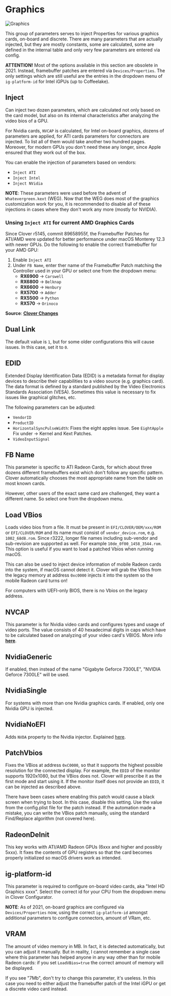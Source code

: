 # Graphics
![Graphics](https://user-images.githubusercontent.com/76865553/136713622-7300a5e5-de05-413a-b748-579b95a36d58.jpeg)

This group of parameters serves to inject Properties for various graphics cards, on-board and discrete. There are many parameters that are actually injected, but they are mostly constants, some are calculated, some are defined in the internal table and only very few parameters are entered via config.

**ATTENTION!** Most of the options available in this section are obsolete in 2021. Instead, framebuffer patches are entered via `Devices/Properties`. The only settings which are still useful are the entries in the dropdown menu of `ig-platform-id` for Intel iGPUs (up to Coffeelake).

## Inject
Can inject two dozen parameters, which are calculated not only based on the card model, but also on its internal characteristics after analyzing the video bios of a GPU.

For Nvidia cards, `NVCAP` is calculated, for Intel on-board graphics, dozens of parameters are applied, for ATI cards parameters for connectors are injected. To list all of them would take another two hundred pages. Moreover, for modern GPUs you don't need these any longer, since Apple ensured that they work out of the box.

You can enable the injection of parameters based on vendors:

- `Inject ATI`
- `Inject Intel`
- `Inject NVidia`

**NOTE**: These parameters were used before the advent of `Whatevergreen.kext` (WEG). Now that the WEG does most of the graphics customization work for you, it is recommended to disable all of these injections in cases where they don't work any more (mostly for NVIDIA).

### Unsing `Inject ATI` for current AMD Graphics Cards
Since Clover r5145, commit 89658955f, the Framebuffer Patches for ATI/AMD were updated for better performance under macOS Monterey 12.3 with newer GPUs. Do the following to enable the correct framebuffer for your AMD GPU:

1. Enable `Inject ATI`
2. Under `FB Name`, enter ther name of the Framebuffer Patch matching the Controller used in your GPU or select one from the dropdown menu:
	- **RX6900** &rarr; `Carswell`
	- **RX6800** &rarr; `Belknap`
	- **RX6600** &rarr; `Henbury` 
	- **RX5700** &rarr; `Adder`
	- **RX5500** &rarr; `Python`
	- **RX570** &rarr; `Orinoco`

**Source**: [**Clover Changes**](https://www.insanelymac.com/forum/topic/304530-clover-change-explanations/?do=findComment&comment=2778575)

## Dual Link
The default value is `1`, but for some older configurations this will cause issues. In this case, set it to `0`.

## EDID
Extended Display Identification Data (EDID) is a metadata format for display devices to describe their capabilities to a video source (e.g. graphics card). The data format is defined by a standard published by the Video Electronics Standards Association (VESA). Sometimes this value is necessary to fix issues like graphical glitches, etc.

The following parameters can be adjusted:

- `VendorID`
- `ProductID`
- `HorizontalSyncPulseWidth`: Fixes the eight apples issue. See `EightApple` Fix under &rarr; Kernel and Kext Patches.
- `VideoInputSignal`

## FB Name
This parameter is specific to ATI Radeon Cards, for which about three dozens different framebuffers exist which don't follow any specific pattern. Clover automatically chooses the most appropriate name from the table on most known cards.

However, other users of the exact same card are challenged, they want a different name. So select one from the dropdown menu.

## Load VBios
Loads video bios from a file. It must be present in `EFI/CLOVER/OEM/xxx/ROM` or `EFI/CLOVER/ROM` and its name must consist of `vendor_device.rom`, e.g. `1002_68d8.rom`. Since r3222, longer file names including sub-vendor and sub-revision are supported as well. For example `10de_0f00_1458_3544.rom`. This option is useful if you want to load a patched Vbios when running macOS.

This can also be used to inject device information of mobile Radeon cards into the system, if macOS cannot detect it. Clover will grab the VBios from the legacy memory at address `0xc0000` injects it into the system so the mobile Radeon card turns on!

For computers with UEFI-only BIOS, there is no Vbios on the legacy address.

## NVCAP
This parameter is for Nvidia video cards and configures types and usage of video ports.
The value consists of 40 hexadecimal digits in caps which have to be calculated based on analyzing of your video card's VBIOS. More info [**here**](https://dortania.github.io/OpenCore-Post-Install/gpu-patching/nvidia-patching/#nvcap).

## NvidiaGeneric
If enabled, then instead of the name "Gigabyte Geforce 7300LE", "NVIDIA Geforce 7300LE" will be used.

## NvidiaSingle
For systems with more than one Nvidia graphics cards. If enabled, only one Nvidia GPU is injected.

## NvidiaNoEFI
Adds `NVDA` property to the Nvidia injector. Explained [here](https://www.insanelymac.com/forum/topic/306156-clover-problems-and-solutions/page/84/?tab=comments#comment-2443062).

## PatchVbios
Fixes the VBios at address `0xC0000`, so that it supports the highest possible resolution for the connected display. For example, the `EDID` of the monitor supports 1920x1080, but the VBios does not. Clover will prescribe it as the first mode and start using it. If the monitor itself does not provide an `EDID`, it can be injected as described above.

There have been cases where enabling this patch would cause a black screen when trying to boot. In this case, disable this setting. Use the value from the config.plist file for the patch instead. If the automation made a mistake, you can write the VBios patch manually, using the standard Find/Replace algorithm (not covered here).

## RadeonDeInit
This key works with ATI/AMD Radeon GPUs (6xxx and higher and possibly 5xxx). It fixes the contents of GPU registers so that the card becomes properly initialized so macOS drivers work as intended.

## ig-platform-id
This parameter is required to configure on-board video cards, aka "Intel HD Graphics xxxx". Select the correct id for your CPU from the dropdown menu in Clover Configurator.

**NOTE**: As of 2021, on-board graphics are configured via `Devices/Properties` now, using the correct `ig-platform-id` amongst additional parameters to configure connectors, amount of VRam, etc.

## VRAM
The amount of video memory in MB. In fact, it is detected automatically, but you can adjust it manually. But in reality, I cannot remember a single case where this parameter has helped anyone in any way other than for mobile Radeon cards: if you set `LoadVBios=true` the correct amount of memory will be displayed.

If you see "7Mb", don't try to change this parameter, it's useless. In this case you need to either adjust the framebuffer patch of the Intel iGPU or get a discrete video card instead.
